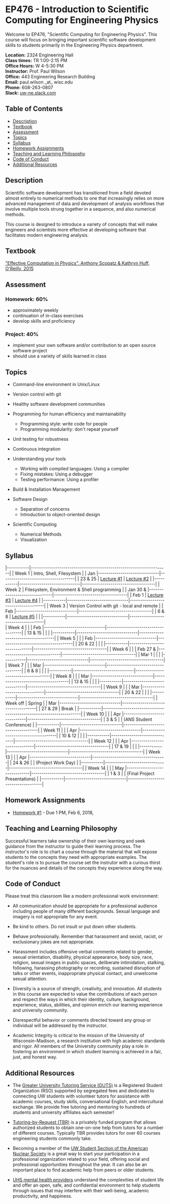 # EP476 - Introduction to Scientific Computing for Engineering Physics

Welcome to EP476, "Scientific Computing for Engineering Physics".  This course
will focus on bringing important scientific software development skills to students
primarily in the Engineering Physics department.


**Location:** 2324 Engineering Hall\
**Class times:** TR 1:00-2:15 PM\
**Office Hours:** W 4-5:30 PM\
**Instructor:** Prof. Paul Wilson\
**Office:** 443 Engineering Research Building\
**Email:** paul.wilson \_at\_ wisc.edu\
**Phone:** 608-263-0807\
**Slack:** [uw-ne.slack.com](http://uw-ne.slack.com)


## Table of Contents

* [Description](#description)
* [Textbook](#textbook)
* [Assessment](#assessment)
* [Topics](#topics)
* [Syllabus](#syllabus)
* [Homework Assignments](#homework-assignments)
* [Teaching and Learning Philosophy](#teaching-and-learning-philosophy)
* [Code of Conduct](#code-of-conduct)
* [Additional Resources](#additional-resources)

## Description

Scientific software development has transitioned from a field devoted almost
entirely to numerical methods to one that increasingly relies on more advanced
management of data and development of analysis workflows that involve multiple
tools strung together in a sequence, and also numerical methods.

This course is designed to introduce a variety of concepts that will make
engineers and scientists more effective at developing software that
facilitates modern engineering analysis.  

## Textbook

["Effective Computation in Physics", Anthony Scopatz & Kathryn Huff, O'Reilly, 2015](http://shop.oreilly.com/product/0636920033424.do)


## Assessment

### Homework: 60%

* approximately weekly
* continuation of in-class exercises
* develop skills and proficiency

### Project: 40%

* implement your own software and/or contribution to an open source software project
* should use a variety of skills learned in class


## Topics

* Command-line environment in Unix/Linux
* Version control with git
* Healthy software development communities
* Programming for human efficiency and maintainability

  * Programming style: write code for people
  * Programming modularity: don't repeat yourself

* Unit testing for robustness 
* Continuous integration
* Understanding your tools

  * Working with compiled languages: Using a compiler
  * Fixing mistakes: Using a debugger
  * Testing performance: Using a profiler

* Build & Installation Management
* Software Design

  * Separation of concerns
  * Introduction to object-oriented design
  
* Scientific Computing

  * Numerical Methods
  * Visualization

## Syllabus

|-----------|-------------------------------------------------------------------|
| Week 1    | Intro, Shell, Filesystem                                          |
|  Jan      |------------------------------|------------------------------------|
|  23 & 25  | [Lecture #1](lec01.md)       |  [Lecture #2](lec02.rst)           |
|-----------|------------------------------|------------------------------------|
| Week 2    | Filesystem, Environment & Shell programming                       |
|  Jan 30 & |------------------------------|------------------------------------|
|  Feb 1    | [Lecture #3](lec03.rst)      |  [Lecture #4](lec04.rst)           |
|-----------|------------------------------|------------------------------------|
| Week 3    | Version Control with git - local and remote                       |
|  Feb      |------------------------------|------------------------------------|
|  6 & 8    | [Lecture #5](lec05.md)       |                                    |
|-----------|------------------------------|------------------------------------|   
| Week 4    |                                                                   |
|  Feb      |------------------------------|------------------------------------|
|  13 & 15  |                              |                                    | 
|-----------|------------------------------|------------------------------------|
| Week 5    |                                                                   |
|  Feb      |------------------------------|------------------------------------|
|  20 & 22  |                              |                                    | 
|-----------|------------------------------|------------------------------------|
| Week 6    |                                                                   |
|  Feb 27 & |------------------------------|------------------------------------|
|  Mar 1    |                              |                                    | 
|-----------|------------------------------|------------------------------------|
| Week 7    |                                                                   |
|  Mar      |------------------------------|------------------------------------|
|  6 & 8    |                              |                                    | 
|-----------|------------------------------|------------------------------------|
| Week 8    |                                                                   |
|  Mar      |------------------------------|------------------------------------|
|  13 & 15  |                              |                                    | 
|-----------|------------------------------|------------------------------------|
| Week 9    |                                                                   |
|  Mar      |------------------------------|------------------------------------|
|  20 & 22  |                              |                                    | 
|-----------|------------------------------|------------------------------------|
| Week off  |                            Spring                                 |
|  Mar      |------------------------------|------------------------------------|
|  27 & 29  |                             Break                                 |
|-----------|-------------------------------------------------------------------|
| Week 10   |                                                                   |
|  Apr      |------------------------------|------------------------------------|
|  3 & 5    |                              |  (ANS Student Conference)          | 
|-----------|------------------------------|------------------------------------|
| Week 11   |                                                                   |
|  Apr      |------------------------------|------------------------------------|
|  10 & 12  |                              |                                    |
|-----------|------------------------------|------------------------------------|
| Week 12   |                                                                   |
|  Apr      |------------------------------|------------------------------------|
|  17 & 19  |                              |                                    |
|-----------|------------------------------|------------------------------------|
| Week 13   |                                                                   |
|  Apr      |------------------------------|------------------------------------|
|  24 & 26  |                              |  (Project Work Day)                |
|-----------|------------------------------|------------------------------------|
| Week 14   |                                                                   |
|  May      |------------------------------|------------------------------------|
|  1 & 3    |                              |  (Final Project Presentations)     |
|-----------|------------------------------|------------------------------------|


## Homework Assignments

* [Homework #1](hw/hw1.rst) - Due 1 PM, Feb 6, 2018, 


## Teaching and Learning Philosophy

Successful learners take ownership of their own learning and seek guidance
from the instructor to guide their learning process.  The instructor's role is
to chart a course through the material that will expose students to the
concepts they need with appropriate examples.  The student's role is to pursue
the course set the instrutor with a curious thirst for the nuances and details
of the concepts they experience along the way.

## Code of Conduct

Please treat this classroom like a modern professional work environment:

* All communication should be appropriate for a professional audience
  including people of many different backgrounds. Sexual language and imagery
  is not appropriate for any event.
  
* Be kind to others. Do not insult or put down other students.

* Behave professionally. Remember that harassment and sexist, racist, or
  exclusionary jokes are not appropriate.

* Harassment includes offensive verbal comments related to gender, sexual
  orientation, disability, physical appearance, body size, race, religion,
  sexual images in public spaces, deliberate intimidation, stalking,
  following, harassing photography or recording, sustained disruption of talks
  or other events, inappropriate physical contact, and unwelcome sexual
  attention.

* Diversity is a source of strength, creativity, and innovation. All students
  in this course are expected to value the contributions of each person and
  respect the ways in which their identity, culture, background, experience,
  status, abilities, and opinion enrich our learning experience and university
  community.

* Disrespectful behavior or comments directed toward any group or individual
  will be addressed by the instructor.

* Academic Integrity is critical to the mission of the University of
  Wisconsin-Madison, a research institution with high academic standards and
  rigor. All members of the University community play a role in fostering an
  environment in which student learning is achieved in a fair, just, and
  honest way.

## Additional Resources

* The [Greater University Tutoring Service (GUTS)](http://www.guts.wisc.edu/)
  is a Registered Student Organization (RSO) supported by segregated fees and
  dedicated to connecting UW students with volunteer tutors for assistance
  with academic courses, study skills, conversational English, and
  intercultural exchange. We provide free tutoring and mentoring to hundreds
  of students and university affiliates each semester!

* [Tutoring-by-Request
  (TBR)](https://www.engr.wisc.edu/academics/student-services/ulc/tutoring-by-request/)
  is a privately funded program that allows authorized students to obtain
  one-on-one help from tutors for a number of different courses. Typically TBR
  provides tutors for over 60 courses engineering students commonly take.

* Becoming a member of the [UW Student Section of the American Nuclear
  Society](http://www.atomicbadger.org/) is a great way to start your
  participation in a professional organization related to your field, offering
  social and professional opportunities throughout the year.  It can also be
  an important place to find academic help from peers or older students.

* [UHS mental health providers](https://www.uhs.wisc.edu/mental-health/)
  understand the complexities of student life and offer an open, safe, and
  confidential environment to help students through issues that may interfere
  with their well-being, academic productivity, and happiness.
